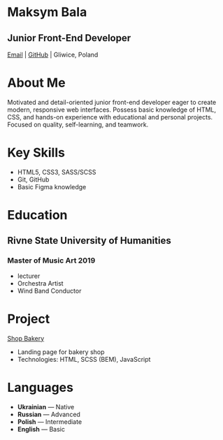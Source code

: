 # Maksym Bala

## Junior Front-End Developer
[Email](otppopt@gmail.com) | [GitHub](https://github.com/OtpPopt) | Gliwice, Poland

# About Me
Motivated and detail-oriented junior front-end developer eager to create modern, responsive web interfaces. Possess basic knowledge of HTML, CSS, and hands-on experience with educational and personal projects. Focused on quality, self-learning, and teamwork.

# Key Skills
- HTML5, CSS3, SASS/SCSS
- Git, GitHub
- Basic Figma knowledge

# Education

## Rivne State University of Humanities
### Master of Music Art 2019
- lecturer
- Orchestra Artist
- Wind Band Conductor

# Project
[Shop Bakery](https://github.com/OtpPopt/https---github.com-OtpPopt-GeniusTest.git)
- Landing page for bakery shop
- Technologies: HTML, SCSS (BEM), JavaScript

# Languages
- __Ukrainian__ — Native
- __Russian__ — Advanced
- __Polish__ — Intermediate
- __English__ — Basic
